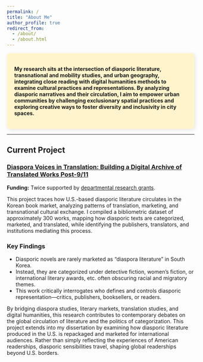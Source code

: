 ```yaml
---
permalink: /
title: "About Me"
author_profile: true
redirect_from: 
  - /about/
  - /about.html
---
```


<div style="background-color: #fff4cc; padding: 20px; border-radius: 8px; box-shadow: 2px 2px 10px rgba(0, 0, 0, 0.1); font-weight: bold;">

My research sits at the intersection of diasporic literature, transnational and mobility studies, and urban geography, integrating close reading with digital humanities methods to examine cultural practices and representations. By analyzing diasporic narratives and their circulation, I aim to empower urban communities by challenging exclusionary spatial practices and exploring creative ways to foster diversity and inclusivity in city spaces.

</div>


---

## **Current Project**  
### [Diaspora Voices in Translation: Building a Digital Archive of Translated Works Post-9/11](https://next-test-one-henna.vercel.app/)  

**Funding:** Twice supported by [departmental research grants](https://www.cmu.edu/dietrich/english/dei/project-funds.html).  

This project traces how U.S.-based diasporic literature circulates in the Korean book market, analyzing patterns of translation, marketing, and transnational cultural exchange. I compiled a bibliometric dataset of approximately 300 works, mapping how diasporic texts are categorized, marketed, and translated, while identifying the publishers, translators, and institutions mediating this process.  

### **Key Findings**  
- Diasporic novels are rarely marketed as “diaspora literature” in South Korea.  
- Instead, they are categorized under detective fiction, women’s fiction, or international literary awards, etc. often obscuring racial and migratory themes.  
- This work critically interrogates who defines and controls diasporic representation—critics, publishers, booksellers, or readers.  

By bridging diaspora studies, literary markets, translation studies, and digital humanities, this research contributes to contemporary debates on the global circulation of literature and the politics of categorization. This project extends into my dissertation by examining how diasporic literature produced in the U.S. is repackaged and marketed for international audiences. Rather than simply reflecting the experiences of American readerships, diasporic sensibilities travel, shaping global readerships beyond U.S. borders.  
